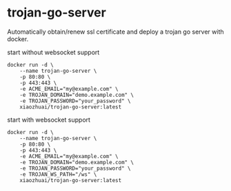 # trojan-go-server

Automatically obtain/renew ssl certificate and deploy a trojan go server with docker.

start without websocket support

```
docker run -d \
    --name trojan-go-server \
    -p 80:80 \
    -p 443:443 \
    -e ACME_EMAIL="my@example.com" \
    -e TROJAN_DOMAIN="demo.example.com" \
    -e TROJAN_PASSWORD="your_password" \
    xiaozhuai/trojan-go-server:latest
```


start with websocket support

```
docker run -d \
    --name trojan-go-server \
    -p 80:80 \
    -p 443:443 \
    -e ACME_EMAIL="my@example.com" \
    -e TROJAN_DOMAIN="demo.example.com" \
    -e TROJAN_PASSWORD="your_password" \
    -e TROJAN_WS_PATH="/ws" \
    xiaozhuai/trojan-go-server:latest
```

